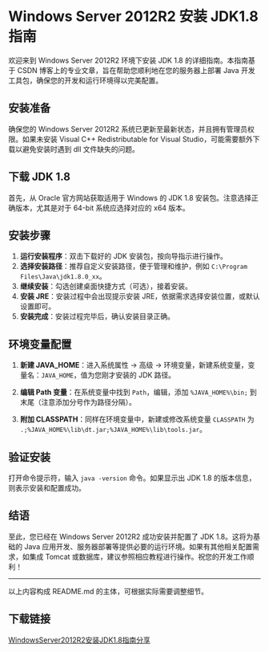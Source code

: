 # Windows Server 2012R2 安装 JDK1.8 指南

欢迎来到 Windows Server 2012R2 环境下安装 JDK 1.8 的详细指南。本指南基于 CSDN 博客上的专业文章，旨在帮助您顺利地在您的服务器上部署 Java 开发工具包，确保您的开发和运行环境得以完美配置。

## 安装准备

确保您的 Windows Server 2012R2 系统已更新至最新状态，并且拥有管理员权限。如果未安装 Visual C++ Redistributable for Visual Studio，可能需要额外下载以避免安装时遇到 dll 文件缺失的问题。

## 下载 JDK 1.8

首先，从 Oracle 官方网站获取适用于 Windows 的 JDK 1.8 安装包。注意选择正确版本，尤其是对于 64-bit 系统应选择对应的 x64 版本。

## 安装步骤

1. **运行安装程序**：双击下载好的 JDK 安装包，按向导指示进行操作。
2. **选择安装路径**：推荐自定义安装路径，便于管理和维护，例如 `C:\Program Files\Java\jdk1.8.0_xx`。
3. **继续安装**：勾选创建桌面快捷方式（可选），接着安装。
4. **安装 JRE**：安装过程中会出现提示安装 JRE，依据需求选择安装位置，或默认设置即可。
5. **安装完成**：安装过程完毕后，确认安装目录正确。

## 环境变量配置

1. **新建 JAVA_HOME**：进入系统属性 -> 高级 -> 环境变量，新建系统变量，变量名：`JAVA_HOME`，值为您刚才安装的 JDK 路径。
   
2. **编辑 Path 变量**：在系统变量中找到 `Path`，编辑，添加 `%JAVA_HOME%\bin;` 到末尾（注意添加分号作为路径分隔）。
   
3. **附加 CLASSPATH**：同样在环境变量中，新建或修改系统变量 `CLASSPATH` 为 `.;%JAVA_HOME%\lib\dt.jar;%JAVA_HOME%\lib\tools.jar`。

## 验证安装

打开命令提示符，输入 `java -version` 命令。如果显示出 JDK 1.8 的版本信息，则表示安装和配置成功。

## 结语

至此，您已经在 Windows Server 2012R2 成功安装并配置了 JDK 1.8。这将为基础的 Java 应用开发、服务器部署等提供必要的运行环境。如果有其他相关配置需求，如集成 Tomcat 或数据库，建议参照相应教程进行操作。祝您的开发工作顺利！

---

以上内容构成 README.md 的主体，可根据实际需要调整细节。

## 下载链接

[WindowsServer2012R2安装JDK1.8指南分享](https://pan.quark.cn/s/3a8b1e9afcae)